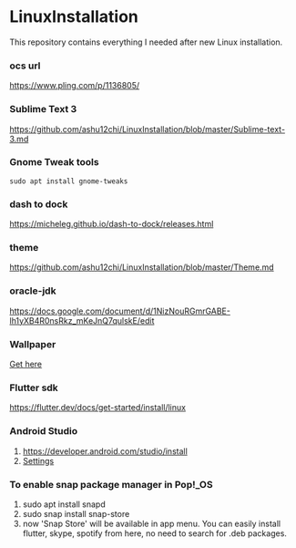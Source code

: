 # LinuxInstallation
This repository contains everything I needed after new Linux installation.

### ocs url
https://www.pling.com/p/1136805/

### Sublime Text 3
https://github.com/ashu12chi/LinuxInstallation/blob/master/Sublime-text-3.md

### Gnome Tweak tools
```sudo apt install gnome-tweaks```

### dash to dock
https://micheleg.github.io/dash-to-dock/releases.html

### theme
https://github.com/ashu12chi/LinuxInstallation/blob/master/Theme.md

### oracle-jdk
https://docs.google.com/document/d/1NizNouRGmrGABE-lh1yXB4R0nsRkz_mKeJnQ7qulskE/edit

### Wallpaper
[Get here](https://github.com/ashu12chi/LinuxInstallation/raw/master/image.jpg)

### Flutter sdk
https://flutter.dev/docs/get-started/install/linux

### Android Studio
1. https://developer.android.com/studio/install
2. [Settings](https://github.com/ashu12chi/LinuxInstallation/blob/master/settings.zip)

### To enable snap package manager in Pop!_OS
1. sudo apt install snapd
2. sudo snap install snap-store
3. now 'Snap Store' will be available in app menu. You can easily install flutter, skype, spotify from here, no need to search for .deb packages.

